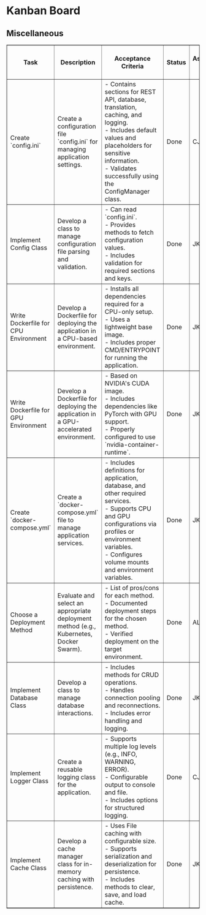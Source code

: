 <!DOCTYPE html>
<html lang="en">
<head>
  <meta charset="UTF-8">
  <meta name="viewport" content="width=device-width, initial-scale=1.0">
</head>
<body>
<h1>Kanban Board</h1>
<h2>Miscellaneous</h2>
<table border="1" cellpadding="6" cellspacing="0">
  <thead>
    <tr>
      <th>Task</th>
      <th>Description</th>
      <th>Acceptance Criteria</th>
      <th>Status</th>
      <th>Assigned to</th>
      <th>Importance 1(very low) .. 5(very high)</th>
    </tr>
  </thead>
  <tbody>
    <tr>
      <td>Create `config.ini`</td>
      <td>Create a configuration file `config.ini` for managing application settings.</td>
      <td>
        - Contains sections for REST API, database, translation, caching, and logging.<br>
        - Includes default values and placeholders for sensitive information.<br>
        - Validates successfully using the ConfigManager class.
      </td>
      <td>Done</td>
      <td>CJ</td>
      <td>4</td>
    </tr>
    <tr>
      <td>Implement Config Class</td>
      <td>Develop a class to manage configuration file parsing and validation.</td>
      <td>
        - Can read `config.ini`.<br>
        - Provides methods to fetch configuration values.<br>
        - Includes validation for required sections and keys.
      </td>
      <td>Done</td>
      <td>JK</td>
      <td>4</td>
    </tr>
    <tr>
      <td>Write Dockerfile for CPU Environment</td>
      <td>Develop a Dockerfile for deploying the application in a CPU-based environment.</td>
      <td>
        - Installs all dependencies required for a CPU-only setup.<br>
        - Uses a lightweight base image.<br>
        - Includes proper CMD/ENTRYPOINT for running the application.
      </td>
      <td>Done</td>
      <td>JK</td>
      <td>5</td>
    </tr>
    <tr>
      <td>Write Dockerfile for GPU Environment</td>
      <td>Develop a Dockerfile for deploying the application in a GPU-accelerated environment.</td>
      <td>
        - Based on NVIDIA's CUDA image.<br>
        - Includes dependencies like PyTorch with GPU support.<br>
        - Properly configured to use `nvidia-container-runtime`.
      </td>
      <td>Done</td>
      <td>JK</td>
      <td>5</td>
    </tr>
    <tr>
      <td>Create `docker-compose.yml`</td>
      <td>Create a `docker-compose.yml` file to manage application services.</td>
      <td>
        - Includes definitions for application, database, and other required services.<br>
        - Supports CPU and GPU configurations via profiles or environment variables.<br>
        - Configures volume mounts and environment variables.
      </td>
      <td>Done</td>
      <td>JK</td>
      <td>5</td>
    </tr>
    <tr>
      <td>Choose a Deployment Method</td>
      <td>Evaluate and select an appropriate deployment method (e.g., Kubernetes, Docker Swarm).</td>
      <td>
        - List of pros/cons for each method.<br>
        - Documented deployment steps for the chosen method.<br>
        - Verified deployment on the target environment.
      </td>
      <td>Done</td>
      <td>ALL</td>
      <td>4</td>
    </tr>
    <tr>
      <td>Implement Database Class</td>
      <td>Develop a class to manage database interactions.</td>
      <td>
        - Includes methods for CRUD operations.<br>
        - Handles connection pooling and reconnections.<br>
        - Includes error handling and logging.
      </td>
      <td>Done</td>
      <td>JK, CJ</td>
      <td>5</td>
    </tr>
    <tr>
      <td>Implement Logger Class</td>
      <td>Create a reusable logging class for the application.</td>
      <td>
        - Supports multiple log levels (e.g., INFO, WARNING, ERROR).<br>
        - Configurable output to console and file.<br>
        - Includes options for structured logging.
      </td>
      <td>Done</td>
      <td>CJ</td>
      <td>4</td>
    </tr>
    <tr>
      <td>Implement Cache Class</td>
      <td>Develop a cache manager class for in-memory caching with persistence.</td>
      <td>
        - Uses File caching with configurable size.<br>
        - Supports serialization and deserialization for persistence.<br>
        - Includes methods to clear, save, and load cache.
      </td>
      <td>Done</td>
      <td>JK</td>
      <td>4</td>
    </tr>
  </tbody>
</table>
</body>
</html>
